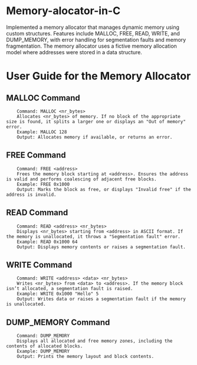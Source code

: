 # Memory-alocator-in-C
Implemented a memory allocator that manages dynamic memory using custom structures. Features include MALLOC, FREE, READ, WRITE, and DUMP_MEMORY, with error handling for segmentation faults and memory fragmentation.
The memory allocator uses a fictive memory allocation model where addresses were stored in a data structure.

# User Guide for the Memory Allocator

  ## MALLOC Command
        Command: MALLOC <nr_bytes>
        Allocates <nr_bytes> of memory. If no block of the appropriate size is found, it splits a larger one or displays an "Out of memory" error.
        Example: MALLOC 128
        Output: Allocates memory if available, or returns an error.

  ## FREE Command
        Command: FREE <address>
        Frees the memory block starting at <address>. Ensures the address is valid and performs coalescing of adjacent free blocks.
        Example: FREE 0x1000
        Output: Marks the block as free, or displays "Invalid free" if the address is invalid.

  ## READ Command
        Command: READ <address> <nr_bytes>
        Displays <nr_bytes> starting from <address> in ASCII format. If the memory is unallocated, it throws a "Segmentation fault" error.
        Example: READ 0x1000 64
        Output: Displays memory contents or raises a segmentation fault.

  ## WRITE Command
        Command: WRITE <address> <data> <nr_bytes>
        Writes <nr_bytes> from <data> to <address>. If the memory block isn’t allocated, a segmentation fault is raised.
        Example: WRITE 0x1000 "Hello" 5
        Output: Writes data or raises a segmentation fault if the memory is unallocated.

  ## DUMP_MEMORY Command
        Command: DUMP_MEMORY
        Displays all allocated and free memory zones, including the contents of allocated blocks.
        Example: DUMP_MEMORY
        Output: Prints the memory layout and block contents.
